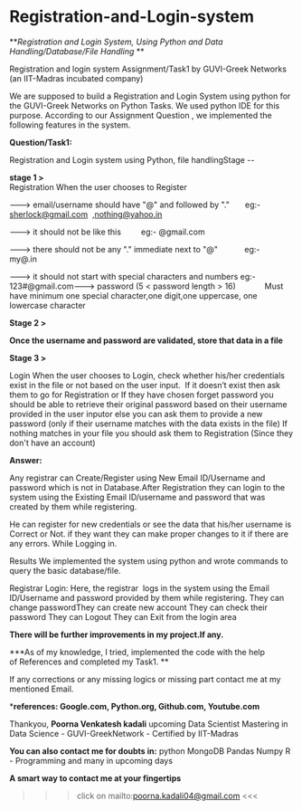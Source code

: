 # Registration-and-Login-system
***Registration and Login System, Using Python and Data Handling/Database/File Handling* **

Registration and login system Assignment/Task1 by GUVI-Greek Networks (an IIT-Madras incubated company)


We are supposed to build a Registration and Login System using python for the GUVI-Greek Networks on Python Tasks. 
We used python IDE for this purpose. According to our Assignment Question , we implemented the following features in the system.

**Question/Task1:**

Registration and Login system using Python, file handlingStage --

**stage 1 >**  
Registration When the user chooses to Register

---> email/username should have "@" and followed by "."      
eg:- sherlock@gmail.com  ,nothing@yahoo.in

---> it should not be like this        
eg:- @gmail.com      

---> there should not be any "." immediate next to "@"           
eg:- my@.in   

---> it should not start with special characters and numbers
eg:- 123#@gmail.com---> password (5 < password length > 16)            
Must have minimum one special character,one digit,one uppercase, one lowercase character 

**Stage 2 >** 

****Once the username and password are validated, store that data in a file****

**Stage 3 >**

Login When the user chooses to Login, 
check whether his/her credentials exist in the file or not based on the user input. 
If it doesn’t exist then ask them to go for Registration or If they have chosen forget password you should be able to retrieve their original password based on their username provided in the user inputor else you can ask them to provide a new password
(only if their username matches with the data exists in the file)
If nothing matches in your file you should ask them to Registration
(Since they don't have an account)

**Answer:**

Any registrar can Create/Register using New Email ID/Username and password which is not in Database.After Registration they can login to the system using the Existing Email ID/username and password that was created by them while registering.

He can register for new credentials or see the data that his/her username is Correct or Not. 
if they want they can make proper changes to it if there are any errors. While Logging in.

Results We implemented the system using python and wrote commands to query the basic database/file.

Registrar Login:
Here, the registrar  logs in the system using the Email ID/Username and password provided by them while registering.
They can change passwordThey can create new account
They can check their password
They can Logout 
They can Exit from the login area


**There will be further improvements in my project.If any.**


***As of my knowledge, I tried, implemented the code with the help of References and completed my Task1. **

If any corrections or any missing logics or missing part contact me at my mentioned Email.

***references: Google.com, Python.org, Github.com, Youtube.com**

Thankyou,
**Poorna Venkatesh kadali**
upcoming Data Scientist
Mastering in Data Science - GUVI-GreekNetwork - Certified by IIT-Madras

**You can also contact me for doubts in:**
python
MongoDB
Pandas
Numpy
R - Programming and 
many in upcoming days

**A smart way to contact me at your fingertips** 

>>>  click on mailto:poorna.kadali04@gmail.com  <<<
